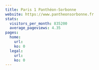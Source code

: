 ```yaml
---
title: Paris 1 Panthéon-Sorbonne
website: https://www.pantheonsorbonne.fr
stats:
  visitors_per_month: 835200
  average_pageviews: 4.35
pages:
  home: 
    url: 
    ko: 0
  legal: 
    url: 
    ko: 0
---
```

